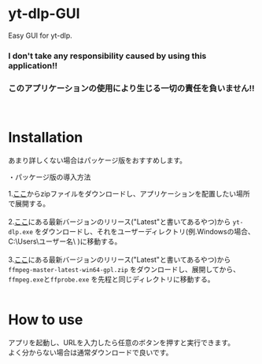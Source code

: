 # yt-dlp-GUI
Easy GUI for yt-dlp. 
<h3>I don't take any responsibility caused by using this application!!</h3>
<h3>このアプリケーションの使用により生じる一切の責任を負いません!!</h3><br>

# Installation
あまり詳しくない場合はパッケージ版をおすすめします。

・パッケージ版の導入方法

1.<a href="https://raw.githubusercontent.com/AkaakuHub/yt-dlp-GUI/main/yt-dlp-gui.zip">ここ</a>からzipファイルをダウンロードし、アプリケーションを配置したい場所で展開する。<br><br>
2.<a href="https://github.com/yt-dlp/yt-dlp/releases">ここ</a>にある最新バージョンのリリース("Latest"と書いてあるやつ)から
```yt-dlp.exe```
をダウンロードし、それをユーザーディレクトリ(例.Windowsの場合、C:\\Users\\ユーザー名\\
)に移動する。<br><br>
3.<a href="https://github.com/yt-dlp/FFmpeg-Builds/releases/">ここ</a>にある最新バージョンのリリース("Latest"と書いてあるやつ)から
```ffmpeg-master-latest-win64-gpl.zip```
をダウンロードし、展開してから、
```ffmpeg.exe```と```ffprobe.exe```
を先程と同じディレクトリに移動する。<br><br>

# How to use

アプリを起動し、URLを入力したら任意のボタンを押すと実行できます。<br>
よく分からない場合は通常ダウンロードで良いです。